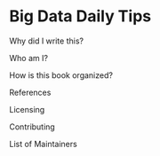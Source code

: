 # Big Data Daily Tips

Why did I write this?

Who am I?

How is this book organized?

References

Licensing

Contributing

List of Maintainers
